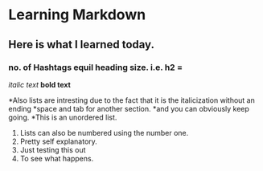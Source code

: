 # Learning Markdown

## Here is what I learned today.

### no. of Hashtags equil heading size. i.e. h2 = ##

*italic text*
**bold text**

*Also lists are intresting due to the fact that it is the italicization without an ending
  *space and tab for another section.
    *and you can obviously keep going.
  *This is an unordered list.
  
<ol>
 <li>Lists can also be numbered using the number one.</li>
 <li>Pretty self explanatory.</li>
 <li>Just testing this out</li>
 <li> To see what happens.</li>
</ol>
